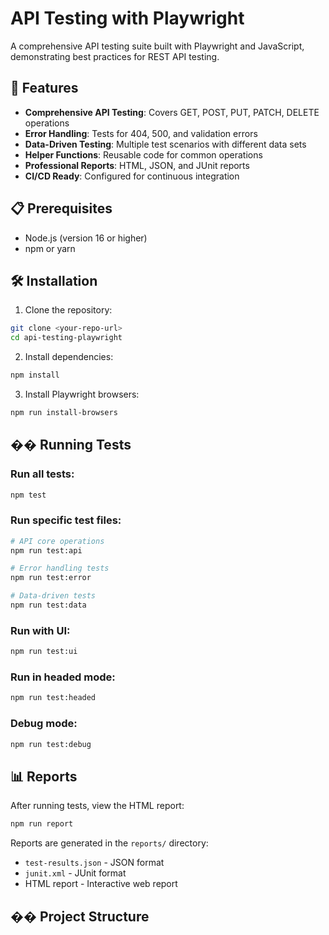 # API Testing with Playwright

A comprehensive API testing suite built with Playwright and JavaScript, demonstrating best practices for REST API testing.

## 🚀 Features

- **Comprehensive API Testing**: Covers GET, POST, PUT, PATCH, DELETE operations
- **Error Handling**: Tests for 404, 500, and validation errors
- **Data-Driven Testing**: Multiple test scenarios with different data sets
- **Helper Functions**: Reusable code for common operations
- **Professional Reports**: HTML, JSON, and JUnit reports
- **CI/CD Ready**: Configured for continuous integration

## 📋 Prerequisites

- Node.js (version 16 or higher)
- npm or yarn

## 🛠️ Installation

1. Clone the repository:
```bash
git clone <your-repo-url>
cd api-testing-playwright
```

2. Install dependencies:
```bash
npm install
```

3. Install Playwright browsers:
```bash
npm run install-browsers
```

## �� Running Tests

### Run all tests:
```bash
npm test
```

### Run specific test files:
```bash
# API core operations
npm run test:api

# Error handling tests
npm run test:error

# Data-driven tests
npm run test:data
```

### Run with UI:
```bash
npm run test:ui
```

### Run in headed mode:
```bash
npm run test:headed
```

### Debug mode:
```bash
npm run test:debug
```

## 📊 Reports

After running tests, view the HTML report:
```bash
npm run report
```

Reports are generated in the `reports/` directory:
- `test-results.json` - JSON format
- `junit.xml` - JUnit format
- HTML report - Interactive web report

## ��️ Project Structure
